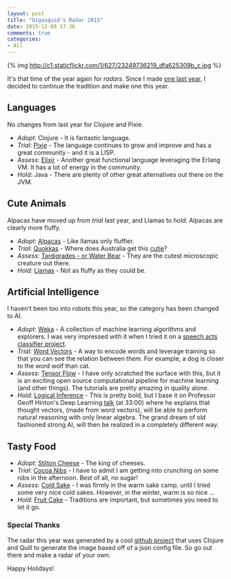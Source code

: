 ```yaml
---
layout: post
title: "Gigasquid's Radar 2015"
date: 2015-12-08 17:36
comments: true
categories:
- All
---
```


{% img http://c1.staticflickr.com/1/627/23249736219_dfa625309b_c.jpg %}

It's that time of the year again for _radars_.  Since I made [one last year](http://gigasquidsoftware.com/blog/2014/12/17/gigasquids-radar-2014/), I decided to continue the tradition and make one this year.


## Languages

No changes from last year for Clojure and Pixie.

* *Adopt*: Clojure - It is fantastic language.
* *Trial*: [Pixie](https://github.com/pixie-lang/pixie) - The language continues to grow and improve and has a great community - and it is a LISP.
* *Assess*: [Elixir](http://elixir-lang.org/) - Another great functional language leveraging the Erlang VM.   It has a lot of energy in the community.
* *Hold*: Java - There are plenty of other great alternatives out there on the JVM.

## Cute Animals

Alpacas have moved up from _trial_ last year, and Llamas to _hold_.  Alpacas are clearly more fluffy.

* *Adopt*: [Alpacas](http://www.preciousanimals.com/wp-content/plugins/woo-tumblog/functions/thumb.php?src=wp-content/uploads/2012/03/Cute-Animals-4e41e26ba45d7.jpg&w=530&h=&zc=1&q=90) - Like llamas only fluffier.
* *Trial*: [Quokkas](http://www.animalfactguide.com/wp-content/uploads/2013/08/quokka1.jpg) - Where does Australia get this [cutie](https://en.wikipedia.org/wiki/Quokka)?
* *Assess*: [Tardigrades - or Water Bear](http://apod.nasa.gov/apod/image/1303/tardigrade_eyeofscience_1024.jpg) - They are the cutest microscopic creature out there.
* *Hold*: [Llamas](http://www.llamas.org/imgs/corner.jpg) - Not as fluffy as they could be.


## Artificial Intelligence

I haven't been too into robots this year, so the category has been changed to AI.

* *Adopt*: [Weka](http://www.cs.waikato.ac.nz/~ml/weka/) - A collection of machine learning algorithms and explorers.  I was very impressed with it when I tried it on a [speech acts classifier project](http://gigasquidsoftware.com/blog/2015/10/20/speech-act-classification-for-text-with-clojure/).
* *Trial*: [Word Vectors](http://deeplearning4j.org/word2vec.html) - A way to encode words and leverage training so that you can see the relation between them.  For example, a dog is closer to the word wolf than cat.
* *Assess*: [Tensor Flow](https://www.tensorflow.org/) - I have only scratched the surface with this, but it is an exciting open source computational pipeline for machine learning (and other things).  The tutorials are pretty amazing in quality alone.
* *Hold*: [Logical Inference](https://en.wikipedia.org/wiki/Inference#Automatic_logical_inference) - This is pretty bold, but I base it on Professor Geoff Hinton's Deep Learning [talk](https://www.youtube.com/watch?v=IcOMKXAw5VA&feature=youtu.be) (at 33:00)  where he explains that thought vectors, (made from word vectors), will be able to perform natural reasoning with only linear algebra.  The grand dream of old fashioned strong AI, will then be realized in a completely different way.


## Tasty Food

* *Adopt*: [Stilton Cheese](http://www.murrayscheese.com/media/catalog/product/cache/1/image/9df78eab33525d08d6e5fb8d27136e95/b/l/blue_stilton_colston_bassett.jpg) - The king of cheeses.
* *Trial*: [Cocoa Nibs](http://www.seriouseats.com/images/20100603-nibs-500.jpg) -  I have to admit I am getting into crunching on some nibs in the afternoon.  Best of all, no sugar!
* *Assess*: [Cold Sake](http://www.ahisushi.com/images/gallery/gallery-cold-sake.jpg) - I was firmly in the warm sake camp, until I tried some very nice cold sakes.  However, in the winter, warm is so nice ...
* *Hold*: [Fruit Cake](https://cbshouston.files.wordpress.com/2012/12/fruitcake9.jpg?w=360) - Traditions are important, but sometimes you need to let it go.


### Special Thanks
The radar this year was generated by a cool [github project](https://github.com/thefourhorsemen/radar) that uses Clojure and Quill to generate the image based off of a json config file.  So go out there and make a radar of your own.

Happy Holidays!
